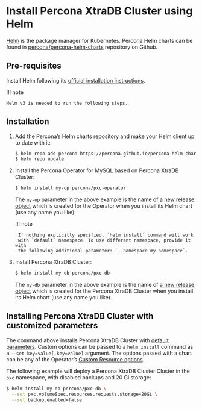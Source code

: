 # Install Percona XtraDB Cluster using Helm

[Helm](https://github.com/helm/helm) is the package manager for Kubernetes. Percona Helm charts can be found in [percona/percona-helm-charts](https://github.com/percona/percona-helm-charts) repository on Github.

## Pre-requisites

Install Helm following its [official installation instructions](https://docs.helm.sh/using_helm/#installing-helm).

!!! note

    Helm v3 is needed to run the following steps.

## Installation

1. Add the Percona’s Helm charts repository and make your Helm client up to
    date with it:

    ``` {.bash data-prompt="$" }
    $ helm repo add percona https://percona.github.io/percona-helm-charts/
    $ helm repo update
    ```

2. Install the Percona Operator for MySQL based on Percona XtraDB Cluster:

    ``` {.bash data-prompt="$" }
    $ helm install my-op percona/pxc-operator
    ```

    The `my-op` parameter in the above example is the name of [a new release object](https://helm.sh/docs/intro/using_helm/#three-big-concepts)
    which is created for the Operator when you install its Helm chart (use any
    name you like).

    !!! note

        If nothing explicitly specified, `helm install` command will work
        with `default` namespace. To use different namespace, provide it with
        the following additional parameter: `--namespace my-namespace`.

3. Install Percona XtraDB Cluster:

    ``` {.bash data-prompt="$" }
    $ helm install my-db percona/pxc-db
    ```

    The `my-db` parameter in the above example is the name of [a new release object](https://helm.sh/docs/intro/using_helm/#three-big-concepts)
    which is created for the Percona XtraDB Cluster when you install its Helm
    chart (use any name you like).

## Installing Percona XtraDB Cluster with customized parameters

The command above installs Percona XtraDB Cluster with [default parameters](operator.md).
Custom options can be passed to a `helm install` command as a
`--set key=value[,key=value]` argument. The options passed with a chart can be
any of the Operator’s [Custom Resource options](https://github.com/percona/percona-helm-charts/tree/main/charts/pxc-db#installing-the-chart).

The following example will deploy a Percona XtraDB Cluster Cluster in the
`pxc` namespace, with disabled backups and 20 Gi storage:

``` {.bash data-prompt="$" }
$ helm install my-db percona/pxc-db \
  --set pxc.volumeSpec.resources.requests.storage=20Gi \
  --set backup.enabled=false
```

